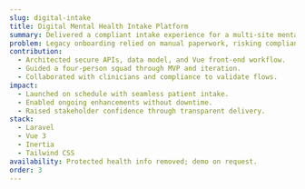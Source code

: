 ```yaml
---
slug: digital-intake
title: Digital Mental Health Intake Platform
summary: Delivered a compliant intake experience for a multi-site mental health network.
problem: Legacy onboarding relied on manual paperwork, risking compliance gaps.
contribution:
  - Architected secure APIs, data model, and Vue front-end workflow.
  - Guided a four-person squad through MVP and iteration.
  - Collaborated with clinicians and compliance to validate flows.
impact:
  - Launched on schedule with seamless patient intake.
  - Enabled ongoing enhancements without downtime.
  - Raised stakeholder confidence through transparent delivery.
stack:
  - Laravel
  - Vue 3
  - Inertia
  - Tailwind CSS
availability: Protected health info removed; demo on request.
order: 3
---
```

